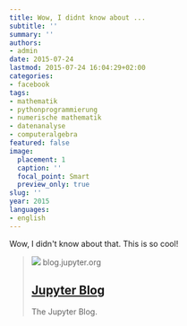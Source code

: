 ```yaml
---
title: Wow, I didnt know about ...
subtitle: ''
summary: ''
authors:
- admin
date: 2015-07-24
lastmod: 2015-07-24 16:04:29+02:00
categories:
- facebook
tags:
- mathematik
- pythonprogrammierung
- numerische mathematik
- datenanalyse
- computeralgebra
featured: false
image:
  placement: 1
  caption: ''
  focal_point: Smart
  preview_only: true
slug: ''
year: 2015
languages:
- english
---
```


Wow, I didn't know about that. This is so cool!﻿
> [![](https://cdn-images-1.medium.com/max/1200/1*VigrxIzP3-wH7oxoPULjrA.png)](http://blog.jupyter.org/2015/05/07/rendering-notebooks-on-github/)
> blog.jupyter.org
> ## [Jupyter Blog](http://blog.jupyter.org/2015/05/07/rendering-notebooks-on-github/)
>
>The Jupyter Blog.